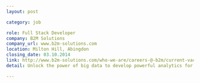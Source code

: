 ```yaml
---
layout: post

category: job

role: Full Stack Developer
company: B2M Solutions
company_url: www.b2m-solutions.com
location: Milton Hill, Abingdon
closing_date: 03.10.2014
link: http://www.b2m-solutions.com/who-we-are/careers-@-b2m/current-vacancies/job.application/jobid/23
detail: Unlock the power of big data to develop powerful analytics for mobile things'. We are developing a sophisticated analytics engine to provide fast analysis of a world of occasionally connected mobile things and need Full Stack Developers to work on our big data analytics product.

---
```

